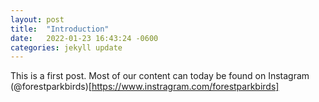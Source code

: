 ```yaml
---
layout: post
title:  "Introduction"
date:   2022-01-23 16:43:24 -0600
categories: jekyll update
---
```


This is a first post. Most of our content can today be found on Instagram (@forestparkbirds)[https://www.instragram.com/forestparkbirds]

